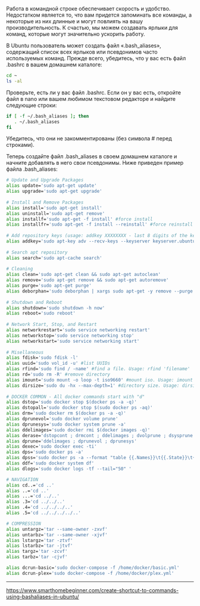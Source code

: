 Работа в командной строке обеспечивает скорость и удобство. Недостатком является то, что вам придется запоминать все команды, а некоторые из них длинные и могут повлиять на вашу производительность. К счастью, мы можем создавать ярлыки для команд, которые могут значительно ускорить работу.

В Ubuntu пользователь может создать файл «.bash\_aliases», содержащий список всех ярлыков или псевдонимов часто используемых команд. Прежде всего, убедитесь, что у вас есть файл .bashrc в вашем домашнем каталоге:

```bash
cd ~
ls -al
```

Проверьте, есть ли у вас файл .bashrc. Если он у вас есть, откройте файл в nano или вашем любимом текстовом редакторе и найдите следующие строки:

```bash
if [ -f ~/.bash_aliases ]; then
   . ~/.bash_aliases
fi
```

Убедитесь, что они не закомментированы (без символа # перед строками).

Теперь создайте файл .bash\_aliases в своем домашнем каталоге и начните добавлять в него свои псевдонимы. Ниже приведен пример файла .bash\_aliases:

```bash
# Update and Upgrade Packages
alias update='sudo apt-get update'
alias upgrade='sudo apt-get upgrade'
 
# Install and Remove Packages
alias install='sudo apt-get install'
alias uninstall='sudo apt-get remove'
alias installf='sudo apt-get -f install' #force install
alias installfr='sudo apt-get -f install --reinstall' #force reinstall
 
# Add repository keys (usage: addkey XXXXXXXX - last 8 digits of the key)
alias addkey='sudo apt-key adv --recv-keys --keyserver keyserver.ubuntu.com'
 
# Search apt repository
alias search='sudo apt-cache search'
 
# Cleaning
alias clean='sudo apt-get clean && sudo apt-get autoclean'
alias remove='sudo apt-get remove && sudo apt-get autoremove'
alias purge='sudo apt-get purge'
alias deborphan='sudo deborphan | xargs sudo apt-get -y remove --purge'
 
# Shutdown and Reboot
alias shutdown='sudo shutdown -h now'
alias reboot='sudo reboot'
 
# Network Start, Stop, and Restart
alias networkrestart='sudo service networking restart'
alias networkstop='sudo service networking stop'
alias networkstart='sudo service networking start'
 
# Misellaneous
alias fdisk='sudo fdisk -l'
alias uuid='sudo vol_id -u' #list UUIDs
alias rfind='sudo find / -name' #find a file. Usage: rfind 'filename'
alias rd='sudo rm -R' #remove directory
alias imount='sudo mount -o loop -t iso9660' #mount iso. Usage: imount 'filename.iso'
alias dirsize='sudo du -hx --max-depth=1' #directory size. Usage: dirsize directoryname
 
# DOCKER COMMON - All docker commands start with "d"
alias dstop='sudo docker stop $(docker ps -a -q)'
alias dstopall='sudo docker stop $(sudo docker ps -aq)'
alias drm='sudo docker rm $(docker ps -a -q)'
alias dprunevol='sudo docker volume prune'
alias dprunesys='sudo docker system prune -a'
alias ddelimages='sudo docker rmi $(docker images -q)'
alias derase='dstopcont ; drmcont ; ddelimages ; dvolprune ; dsysprune'
alias dprune='ddelimages ; dprunevol ; dprunesys'
alias dexec='sudo docker exec -ti'
alias dps='sudo docker ps -a'
alias dpss='sudo docker ps -a --format "table {{.Names}}\t{{.State}}\t{{.Status}}\t{{.Image}}" | (sed -u 1q; sort)'
alias ddf='sudo docker system df'
alias dlogs='sudo docker logs -tf --tail="50" '

# NAVIGATION
alias cd..='cd ..'
alias ..='cd ..'
alias ...='cd ../..'
alias .3='cd ../../..'
alias .4='cd ../../../..'
alias .5='cd ../../../../..'

# COMPRESSION
alias untargz='tar --same-owner -zxvf'
alias untarbz='tar --same-owner -xjvf'
alias lstargz='tar -ztvf'
alias lstarbz='tar -jtvf'
alias targz='tar -zcvf'
alias tarbz='tar -cjvf'

alias dcrun-basic='sudo docker-compose -f /home/docker/basic.yml'
alias dcrun-plex='sudo docker-compose -f /home/docker/plex.yml'
```

---

https://www.smarthomebeginner.com/create-shortcut-to-commands-using-bashaliases-in-ubuntu/